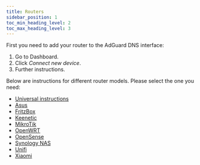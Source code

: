 ```yaml
---
title: Routers
sidebar_position: 1
toc_min_heading_level: 2
toc_max_heading_level: 3
---
```


First you need to add your router to the AdGuard DNS interface:

1. Go to Dashboard.
1. Click *Connect new device*.
1. Further instructions.

Below are instructions for different router models. Please select the one you need:

- [Universal instructions](/universal.md)
- [Asus](/asus.md)
- [FritzBox](/fritzbox.md)
- [Keenetic](/keenetic.md)
- [MikroTik](/mikrotik.md)
- [OpenWRT](/openwrt.md)
- [OpenSense](/opnsense.md)
- [Synology NAS](/synology-nas.md)
- [Unifi](/unifi.md)
- [Xiaomi](/xiaomi.md)
